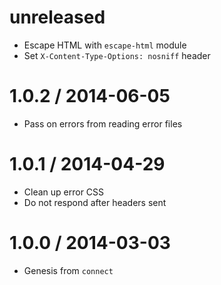 unreleased
==========

  * Escape HTML with `escape-html` module
  * Set `X-Content-Type-Options: nosniff` header

1.0.2 / 2014-06-05
==================

  * Pass on errors from reading error files

1.0.1 / 2014-04-29
==================

  * Clean up error CSS
  * Do not respond after headers sent

1.0.0 / 2014-03-03
==================

  * Genesis from `connect`
